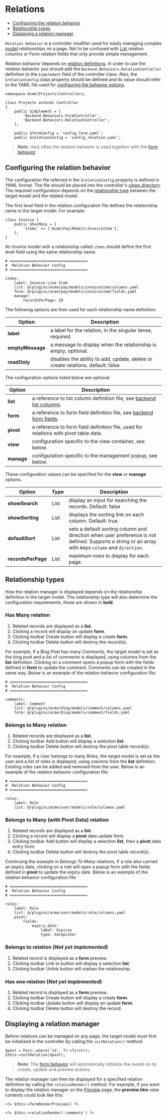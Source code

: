 # Relations

- [Configuring the relation behavior](#configuring-relation)
- [Relationship types](#relationship-types)
- [Displaying a relation manager](#relation-display)

`Relation behavior` is a controller modifier used for easily managing complex [model](../database/model) relationships on a page. Not to be confused with [List](lists#column-types) relation columns or Form relation fields that only provide simple management.

Relation behavior depends on [relation definitions](#relation-definitions). In order to use the relation behavior you should add the `Backend.Behaviors.RelationController` definition to the `$implement` field of the controller class. Also, the `$relationConfig` class property should be defined and its value should refer to the YAML file used for [configuring the behavior options](#configuring-relation).

    namespace Acme\Projects\Controllers;

    class Projects extends Controller
    {
        public $implement = [
            'Backend.Behaviors.FormController',
            'Backend.Behaviors.RelationController',
        ];

        public $formConfig = 'config_form.yaml';
        public $relationConfig = 'config_relation.yaml';

> **Note:** Very often the relation behavior is used together with the [form behavior](form).

<a name="configuring-relation" class="anchor" href="#configuring-relation"></a>
## Configuring the relation behavior

The configuration file referred in the `$relationConfig` property is defined in YAML format. The file should be placed into the controller's [views directory](controllers-views-ajax/#introduction). The required configuration depends on the [relationship type](#relationship-types) between the target model and the related model.

The first level field in the relation configuration file defines the relationship name in the target model. For example:

    class Invoice {
        public $hasMany = [
            'items' => ['Acme\Pay\Models\InvoiceItem'],
        ];
    }

An *Invoice* model with a relationship called `items` should define the first level field using the same relationship name:

    # ===================================
    #  Relation Behavior Config
    # ===================================

    items:
        label: Invoice Line Item
        list: @/plugins/acme/pay/models/invoiceitem/columns.yaml
        form: @/plugins/acme/pay/models/invoiceitem/fields.yaml
        manage:
            recordsPerPage: 10

The following options are then used for each relationship name definition:

Option  | Description
------------- | -------------
**label** | a label for the relation, in the singular tense, required.
**emptyMessage** | a message to display when the relationship is empty, optional.
**readOnly** | disables the ability to add, update, delete or create relations. default: false

The configuration options listed below are optional.

Option  | Description
------------- | -------------
**list** | a reference to list column definition file, see [backend list columns](lists#list-columns).
**form** | a reference to form field definition file, see [backend form fields](forms#form-fields).
**pivot** | a reference to form field definition file, used for relations with pivot table data.
**view** | configuration specific to the view container, see below.
**manage** | configuration specific to the management popup, see below.

These configuration values can be specified for the **view** or **manage** options.

Option  | Type | Description
------------- | ------------- | -------------
**showSearch** | List | display an input for searching the records. Default: false
**showSorting** | List | displays the sorting link on each column. Default: true
**defaultSort** | List | sets a default sorting column and direction when user preference is not defined. Supports a string or an array with keys `column` and `direction`.
**recordsPerPage** | List | maximum rows to display for each page.

<a name="relationship-types" class="anchor" href="#relationship-types"></a>
## Relationship types

How the relation manager is displayed depends on the relationship definition in the target model. The relationship type will also determine the configuration requirements, these are shown in **bold**.

<a name="has-many" class="anchor" href="#has-many"></a>
### Has Many relation

1. Related records are displayed as a **list**.
1. Clicking a record will display an update **form**.
1. Clicking toolbar Create button will display a create **form**.
1. Clicking toolbar Delete button will destroy the record(s).

For example, if a *Blog Post* has many *Comments*, the target model is set as the blog post and a list of comments is displayed, using columns from the **list** definition. Clicking on a comment opens a popup form with the fields defined in **form** to update the comment. Comments can be created in the same way. Below is an example of the relation behavior configuration file:

    # ===================================
    #  Relation Behavior Config
    # ===================================

    comments:
        label: Comment
        list: @/plugins/acme/blog/models/comment/columns.yaml
        form: @/plugins/acme/blog/models/comment/fields.yaml

<a name="belongs-to-many" class="anchor" href="#belongs-to-many"></a>
### Belongs to Many relation

1. Related records are displayed as a **list**.
1. Clicking toolbar Add button will display a selection **list**.
1. Clicking toolbar Delete button will destroy the pivot table record(s).

For example, if a *User* belongs to many *Roles*, the target model is set as the user and a list of roles is displayed, using columns from the **list** definition. Existing roles can be added and removed from the user. Below is an example of the relation behavior configuration file:

    # ===================================
    #  Relation Behavior Config
    # ===================================

    roles:
        label: Role
        list: @/plugins/acme/user/models/role/columns.yaml

<a name="belongs-to-many-pivot" class="anchor" href="#belongs-to-many-pivot"></a>
### Belongs to Many (with Pivot Data) relation

1. Related records are displayed as a **list**.
1. Clicking a record will display a **pivot** data update form.
1. Clicking toolbar Add button will display a selection **list**, then a **pivot** data entry form.
1. Clicking toolbar Delete button will destroy the pivot table record(s).

Continuing the example in *Belongs To Many* relations, if a role also carried an expiry date, clicking on a role will open a popup form with the fields defined in **pivot** to update the expiry date. Below is an example of the relation behavior configuration file:

    # ===================================
    #  Relation Behavior Config
    # ===================================

    roles:
        label: Role
        list: @/plugins/acme/user/models/role/columns.yaml
        pivot:
            fields:
                expiry_date:
                    label: Expires
                    type: datepicker

<a name="belongs-to" class="anchor" href="#belongs-to"></a>
### Belongs to relation (*Not yet implemented*)

1. Related record is displayed as a **form** preview.
1. Clicking toolbar Link to button will display a selection **list**.
1. Clicking toolbar Unlink button will orphan the relationship.

<a name="has-one" class="anchor" href="#has-one"></a>
### Has one relation (*Not yet implemented*)

1. Related record is displayed as a **form** preview.
1. Clicking toolbar Create button will display a create **form**.
1. Clicking toolbar Update button will display an update **form**.
1. Clicking toolbar Delete button will destroy the record.

<a name="relation-display" class="anchor" href="#relation-display"></a>
## Displaying a relation manager

Before relations can be managed on any page, the target model must first be initialized in the controller by calling the `initRelation()` method.

    $post = Post::where('id', 7)->first();
    $this->initRelation($post);

> **Note:** The [form behavior](forms) will automatically initialize the model on its create, update and preview actions.

The relation manager can then be displayed for a specified relation definition by calling the `relationRender()` method. For example, if you want to display the relation manager on the [Preview](forms#form-preview-view) page, the **preview.htm** view contents could look like this:

    <?= $this->formRenderPreview() ?>

    <?= $this->relationRender('comments') ?>

